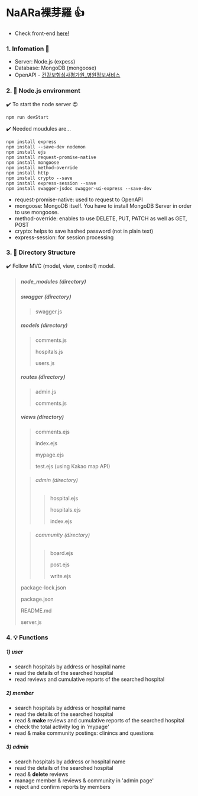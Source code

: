 ﻿# NaARa裸芽羅 :thumbsup:

- Check front-end [here!](https://github.com/YejinHwang-D/Hospital-recommendation)

### 1. **Infomation :eyes:**

- Server: Node.js (expess)
- Database: MongoDB (mongoose)
- OpenAPI - [건강보험심사평가원\_병원정보서비스](https://www.data.go.kr/tcs/dss/selectApiDataDetailView.do?publicDataPk=15001698)

### 2. **:star2: Node.js environment**

:heavy_check_mark: To start the node server :heart_eyes:

```
npm run devStart
```

:heavy_check_mark: Needed moudules are...

```
npm install express
npm install --save-dev nodemon
npm install ejs
npm install request-promise-native
npm install mongoose
npm install method-override
npm install http
npm install crypto --save
npm install express-session --save
npm install swagger-jsdoc swagger-ui-express --save-dev
```

- request-promise-native: used to request to OpenAPI
- mongoose: MongoDB itself. You have to install MongoDB Server in order to use mongoose.
- method-override: enables to use DELETE, PUT, PATCH as well as GET, POST
- crypto: helps to save hashed password (not in plain text)
- express-session: for session processing

### 3. **:file_folder: Directory Structure**

:heavy_check_mark: Follow MVC (model, view, controll) model.

> ##### node_modules (directory)
>
> ##### swagger (directory)
> 
> > swagger.js
>
> ##### models (directory)
>
> > comments.js
> >
> > hospitals.js
> >
> > users.js
>
> ##### routes (directory)
>
> > admin.js
> >
> > comments.js
>
> ##### views (directory)
>
> > comments.ejs
> > 
> >  index.ejs
> >
> > mypage.ejs
> >
> > test.ejs (using Kakao map API)
> >
>
> > ###### admin (directory)
> >
> > > hospital.ejs
> > >
> > > hospitals.ejs
> > >
> > > index.ejs
>
> > ###### community (directory)
> >
> > > board.ejs
> > >
> > > post.ejs
> > >
> > > write.ejs
>
> package-lock.json
>
> package.json
>
> README.md
>
> server.js

### 4. **💡 Functions**
##### 1) user
* search hospitals by address or hospital name
* read the details of the searched hospital
* read reviews and cumulative reports of the searched hospital

##### 2) member
* search hospitals by address or hospital name
* read the details of the searched hospital
* read & **make** reviews and cumulative reports of the searched hospital
* check the total activity log in 'mypage'
* read & make community postings: clinincs and questions

##### 3) admin
* search hospitals by address or hospital name
* read the details of the searched hospital
* read & **delete** reviews
* manage member & reviews & community in 'admin page'
* reject and confirm reports by members
